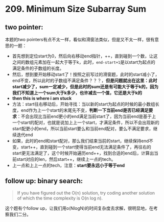 # 209. Minimum Size Subarray Sum

## two pointer:
本题的two pointers有点不太一样，看似和滑窗法类似，但是又不太一样，很有意思的一题：
* 首先想到定位start为0，然后向右移动end指针，++，直到碰到一个数，让这之间的数组元素加在一起大于等于k，此时，```end-start+1```是以start为起点的满足条件的子数组的长度。
* 然后，想到要开始移动start了！按照之前写过的滑窗题，此时的start减小了，end不变，所以此时的子数组不满足条件？？？，**但是问题就出在这里：此时start减少了，sum一定减少，但是此时的sum还是有可能大于等于k的，因为我们不知道上一个sum大于k多少，也许减去一个值，它还是大于k的**
* **then this is where i am stuck**
* 方法：start往右移动后，开始寻找：当以新的start为起点的时候的最小数组长度，end作为上一个start的末尾先不变，**判断一下当前end是否已经满足要求**：不会出现比当前end更小的end满足当前start了，因为当前end是基于上一个start的配对，也就是说加上上一个start，才满足条件，所以不会出现新的start配更小的end，所以当前start要么和当前end配对，要么不满足要求，继续迭代end
* 如果，此时的end和start配对，那么我们结束当前的start，继续保持end不变，start++，直到碰到一个start使得当前end无法满足条件了，再往右的start更无法满足了，这个时候开始遍历end++，找到合适的end后，计算出当前start对应的len，然后start++，继续上一点的tech。
* 上一点和上上一点的tech，注意：**start要永远小于等于end**

## follow up: binary search:

>If you have figured out the O(n) solution, try coding another solution of which the time complexity is O(n log n). 

这个题有个follow up，让我们用o(NlogN)的时间复杂度去求解，很明显地，在考察我们二分。
